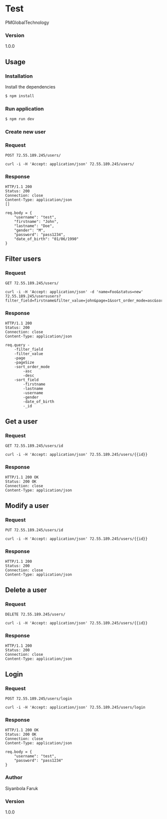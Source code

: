 # Test

PMGlobalTechnology

### Version
1.0.0

## Usage

### Installation

Install the dependencies

```sh
$ npm install
```

### Run application

```sh
$ npm run dev
```

### Create new user

### Request

`POST 72.55.189.245/users/`

    curl -i -H 'Accept: application/json' 72.55.189.245/users/

### Response

    HTTP/1.1 200 
    Status: 200
    Connection: close
    Content-Type: application/json
    []

    req.body = {
        "username": "test",
        "firstname": "John",
        "lastname": "Doe",
        "gender": "M",
        "password": "pass1234",
        "date_of_birth": "01/06/1990"
    }

## Filter users

### Request

`GET 72.55.189.245/users/`

    curl -i -H 'Accept: application/json' -d 'name=Foo&status=new' 72.55.189.245/usersusers?filter_field=firstname&filter_value=john&page=1&sort_order_mode=asc&sort_field:firstname

### Response

    HTTP/1.1 200 
    Status: 200 
    Connection: close
    Content-Type: application/json

    req.query -
        -filter_field
        -filter_value
        -page
        -pageSize
        -sort_order_mode
            -asc
            -desc
        -sort_field
            -firstname
            -lastname
            -username
            -gender
            -date_of_birth
            -_id

## Get a user

### Request

`GET 72.55.189.245/users/id`

    curl -i -H 'Accept: application/json' 72.55.189.245/users/{{id}}

### Response

    HTTP/1.1 200 OK
    Status: 200 OK
    Connection: close
    Content-Type: application/json

## Modify a user

### Request

`PUT 72.55.189.245/users/id`

    curl -i -H 'Accept: application/json' 72.55.189.245/users/{{id}}

### Response

    HTTP/1.1 200
    Status: 200
    Connection: close
    Content-Type: application/json


## Delete a user

### Request

`DELETE 72.55.189.245/users/`

    curl -i -H 'Accept: application/json' 72.55.189.245/users/{{id}}

### Response

    HTTP/1.1 200
    Status: 200
    Connection: close
    Content-Type: application/json

## Login

### Request

`POST 72.55.189.245/users/login`

    curl -i -H 'Accept: application/json' 72.55.189.245/users/login

### Response

    HTTP/1.1 200 OK
    Status: 200 OK
    Connection: close
    Content-Type: application/json

    req.body = {
        "username": "test",
        "password": "pass1234"
    }

### Author

Siyanbola Faruk

### Version

1.0.0
